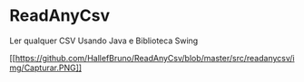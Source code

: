 # ReadAnyCsv
Ler qualquer CSV Usando Java e Biblioteca Swing

[[https://github.com/HallefBruno/ReadAnyCsv/blob/master/src/readanycsv/img/Capturar.PNG]]
